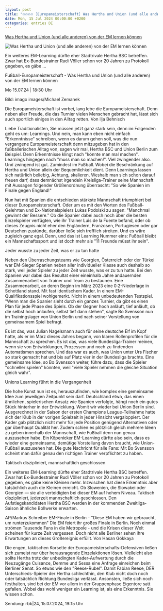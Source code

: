 ```yaml
---
layout: post
title: "🔥🔥🔥🔥 [Europameisterschaft] Was Hertha und Union (und alle anderen) von der EM lernen können"
date: Mon, 15 Jul 2024 00:00:00 +0200
categories: entries DE
---
```

[Was Hertha und Union (und alle anderen) von der EM lernen können](https://www.rbb24.de/sport/beitrag/2024/07/fussball-europameisterschaft-learning-fuer-den-fussball-alltag-hertha-union.html)

![Was Hertha und Union (und alle anderen) von der EM lernen können](https://www.rbb24.de/content/dam/rbb/rbb/rbb24/2024/2024_07/imago-images/spanien-dani-olmo-mit-dem-em-pokal.jpg.jpg/size=708x398.jpg)

Ein weiteres EM-Learning dürfte eher Stadtrivale Hertha BSC betreffen. Zwar hat Ex-Bundestrainer Rudi Völler schon vor 20 Jahren zu Protokoll gegeben, es gäbe ...

Fußball-Europameisterschaft - Was Hertha und Union (und alle anderen) von der EM lernen können

Mo 15.07.24 | 18:30 Uhr

Bild: imago images/Michael Zemanek

Die Europameisterschaft ist vorbei, lang lebe die Europameisterschaft. Denn neben aller Freude, die das Turnier vielen Menschen gebracht hat, lässt sich auch sportlich einiges in den Alltag retten. Von Ilja Behnisch

Liebe Traditionalisten, Sie müssen jetzt ganz stark sein, denn im Folgenden geht es um: Learnings. Und nein, man kann eben nicht einfach "Erkenntnisse" schreiben, wenn es darum gehen soll, was die nun vergangene Europameisterschaft denn mitzugeben hat in den fußballerischen Alltag von, sagen wir mal, Hertha BSC und Union Berlin zum Beispiel. Denn Erkenntnisse klingt nach "könnte man mal machen". Learnings hingegen nach "muss man so machen!". Viel zwingender also. Und zwingend ist gut. Zumindest im Fußball. Wobei die Beschränkung auf Hertha und Union allein der Bequemlichkeit dient. Denn Learnings lassen sich natürlich beliebig, Achtung, skalieren. Weshalb man sich schon darauf freuen darf, dass demnächst irgendein Kreisliga-Trainer seine Mannschaft mit Aussagen folgender Größenordnung überrascht: "So wie Spanien im Finale gegen England!"

Nun hat mit Spanien die entschieden stärkste Mannschaft triumphiert bei dieser Europameisterschaft. Oder um es mit den Worten des Fußball-Gelehrten und Ex-Nationalspielers Lukas Podolski zu sagen: "Manchmal gewinnt der Bessere." Ob die Spanier dabei auch noch über die besten Einzelspieler verfügten, wie ihr Trainer Luis de la Fuente befand, oder ob dieses Zeugnis nicht eher den Engländern, Franzosen, Portugiesen oder gar Deutschen zustünde, darüber ließe sich trefflich streiten. Und es wäre zugleich ganz egal. Denn, und das ist Learning Nummer eins: Fußball bleibt ein Mannschaftssport und ist doch mehr als "11 Freunde müsst ihr sein".

Jeder wusste zu jeder Zeit, was er zu tun hatte

Neben den Überraschungsteams wie Georgien, Österreich oder der Türkei war EM-Sieger Spanien neben aller individueller Klasse auch deshalb so stark, weil jeder Spieler zu jeder Zeit wusste, was er zu tun hatte. Bei den Spanien war dabei das Resultat einer eineinhalb Jahre andauernden Zusammenarbeit von Trainer und Team zu bestaunen. Eine Zusammenarbeit, an deren Beginn im März 2023 eine 0:2-Niederlage in Schottland stand. Mit fast identischem Kader. In einem EM-Qualifikationsspiel wohlgemerkt. Nicht in einem unbedeutenden Testspiel. "Wenn man die Spanier sieht durch ein ganzes Turnier, da gibt es einen Plan für jede Phase des Spiels. Ob der Gegner hoch anläuft, tief anläuft, ob die selbst hoch anlaufen, selbst tief dann stehen", sagte Bo Svensson nun im Trainingslager von Union Berlin und nach seiner Vorstellung von gemeinsamem Spiel befragt.

Es ist das, was Julian Nagelsmann auch für seine deutsche Elf im Kopf hatte, als er im März dieses Jahres begann, von klaren Rollenprofilen für die Mannschaft zu sprechen. Es ist das, was viele Bundesliga-Trainer meinen, wenn sie von Entwicklungen, Prozessen und noch zu findenden Automatismen sprechen. Und das war es auch, was Union unter Urs Fischer so stark gemacht hat und bis auf Platz vier in der Bundesliga brachte. Eine gemeinsame Idee, so Bo Svensson weiter, führe dazu, dass die Spieler "schneller spielen" könnten, weil "viele Spieler nehmen die gleiche Situation gleich wahr".

Unions Learning führt in die Vergangenheit

Die hohe Kunst nun ist es, herauszufinden, wie komplex eine gemeinsame Idee zum jeweiligen Zeitpunkt sein darf. Deutschland etwa, das einen ähnlichen, spielerischen Ansatz wie Spanien verfolgte, hängt noch ein gutes Stück hinterher in der Entwicklung. Womit wir wieder bei Union Berlin sind. Ausgerechnet in der Saison der ersten Champions League-Teilnahme hatte sich der Klub in der vorigen Spielzeit in jeder Hinsicht vergaloppiert. Der Kader gab plötzlich nicht mehr für jede Position genügend Alternativen oder gar überhaupt Qualität her. Zudem schien es plötzlich gleich mehrere Ideen zu geben innerhalb der Mannschaft, wie Fußball denn nun genau auszusehen habe. Ein Köpenicker EM-Learning dürfte also sein, dass es wieder eine gemeinsame, demütige Vorstellung davon braucht, wie Union-Fußball auszusehen hat. Die gute Nachricht für alle Fans: Mit Bo Svensson scheint man dafür genau den richtigen Trainer verpflichtet zu haben.

Taktisch diszipliniert, mannschaftlich geschlossen

Ein weiteres EM-Learning dürfte eher Stadtrivale Hertha BSC betreffen. Zwar hat Ex-Bundestrainer Rudi Völler schon vor 20 Jahren zu Protokoll gegeben, es gäbe keine Kleinen mehr. Inzwischen hat diese Erkenntnis aber tatsächlich auch die Kleinen erreicht. Ob Slowenien, die Slowakei oder Georgien — sie alle verteidigten bei dieser EM auf hohem Niveau. Taktisch diszipliniert, jederzeit mannschaftlich geschlossen. Den Aufstiegskandidaten Hertha BSC werden in der kommenden Zweitliga-Saison ähnliche Bollwerke erwarten.

AP/Markus Schreiber EM-Finale in Berlin - "Diese EM haben wir gebraucht, um runterzukommen" Die EM feiert ihr großes Finale in Berlin. Noch einmal strömen Tausende Fans in die Metropole - und die Krisen dieser Welt scheinen für kurze Zeit vergessen. Doch nicht alle Berliner sehen ihre Erwartungen an dieses Großereignis erfüllt. Von Hasan Gökkaya

Die engen, taktischen Korsette der Europameisterschafts-Defensiven ließen sich zumeist nur über herausragende Einzelaktionen lösen. Vielleicht also sollte Hertha trotz der unbedingten Kader-Aufwertung durch die Neuzugänge Cuisance, Demme und Sessa eine Anfrage einreichen beim Berliner Senat. So etwas wie den "Reese-Rubel". Damit Fabian Reese, DER Unterschieds-Spieler der Hertha schlechthin, den Klub nicht doch noch oder tatsächlich Richtung Bundesliga verlässt. Ansonsten, ließe sich noch festhalten, sind bei der EM vor allem in der Gruppenphase Eigentore satt gefallen. Wobei das wohl weniger ein Learning ist, als eine Erkenntnis. Sie wissen schon.

Sendung: rbb|24, 15.07.2024, 19:15 Uhr

